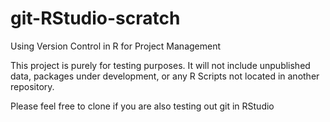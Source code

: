 # git-RStudio-scratch
Using Version Control in R for Project Management


This project is purely for testing purposes. It will not include unpublished data, packages under development, or any R Scripts not located in another repository.

Please feel free to clone if you are also testing out git in RStudio